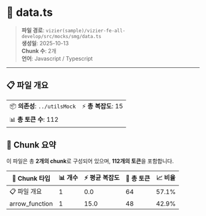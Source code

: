 # 📄 data.ts

> **파일 경로**: `vizier(sample)/vizier-fe-all-develop/src/mocks/smg/data.ts`  
> **생성일**: 2025-10-13  
> **Chunk 수**: 2개  
> **언어**: Javascript / Typescript
---


## 📋 파일 개요

| | |
|--|--|
| 📦 **의존성**: `../utilsMock` | ⚡ **총 복잡도**: 15 |
| 📊 **총 토큰 수**: 112 |  |






## 🧩 Chunk 요약

이 파일은 총 **2개의 chunk**로 구성되어 있으며, **112개의 토큰**을 포함합니다.

| 🧩 Chunk 타입 | 📊 개수 | ⚡ 평균 복잡도 | 📝 총 토큰 | 📈 비율 |
|---------------|--------|-------------|----------|--------|
| 📋 파일 개요 | 1 | 0.0 | 64 | 57.1% |
| arrow_function | 1 | 15.0 | 48 | 42.9% |

